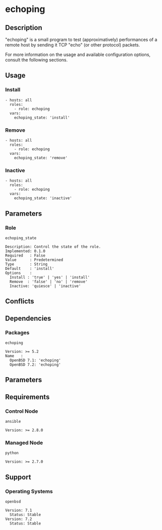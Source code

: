# echoping

## Description

"echoping" is a small program to test (approximatively) performances of a remote
host by sending it TCP "echo" (or other protocol) packets.

For more information on the usage and available configuration options,
consult the following sections.

## Usage

### Install

```
- hosts: all
  roles:
    - role: echoping
  vars:
    echoping_state: 'install'
```

### Remove

```
- hosts: all
  roles:
    - role: echoping
  vars:
    echoping_state: 'remove'
```

### Inactive

```
- hosts: all
  roles:
    - role: echoping
  vars:
    echoping_state: 'inactive'
```

## Parameters

### Role

`echoping_state`

    Description: Control the state of the role.
    Implemented: 0.1.0
    Required   : False
    Value      : Predetermined
    Type       : String
    Default    : 'install'
    Options    :
      Install : 'true' | 'yes' | 'install'
      Remove  : 'false' | 'no' | 'remove'
      Inactive: 'quiesce' | 'inactive'

## Conflicts

## Dependencies

### Packages

`echoping`

    Version: >= 5.2
    Name   :
      OpenBSD 7.1: 'echoping'
      OpenBSD 7.2: 'echoping'

## Parameters

## Requirements

### Control Node

`ansible`

    Version: >= 2.8.0

### Managed Node

`python`

    Version: >= 2.7.0

## Support

### Operating Systems

`openbsd`

    Version: 7.1
      Status: Stable
    Version: 7.2
      Status: Stable
